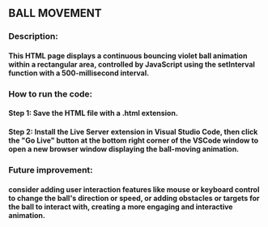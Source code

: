 ## BALL MOVEMENT

### Description:

#### This HTML page displays a continuous bouncing violet ball animation within a rectangular area, controlled by JavaScript using the setInterval function with a 500-millisecond interval.

### How to run the code:

#### Step 1: Save the HTML file with a .html extension.

#### Step 2: Install the Live Server extension in Visual Studio Code, then click the "Go Live" button at the bottom right corner of the VSCode window to open a new browser window displaying the ball-moving animation.

### Future improvement:

#### consider adding user interaction features like mouse or keyboard control to change the ball's direction or speed, or adding obstacles or targets for the ball to interact with, creating a more engaging and interactive animation.
